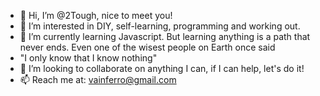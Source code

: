 - 👋 Hi, I’m @2Tough, nice to meet you!
- 👀 I’m interested in DIY, self-learning, programming and working out.
- 🌱 I’m currently learning Javascript. But learning anything is a path that never ends. Even one of the wisest people on Earth once said 
- "I only know that I know nothing"
- 💞️ I’m looking to collaborate on anything I can, if I can help, let's do it!
- 📫 Reach me at: vainferro@gmail.com

<!---
2Tough/2Tough is a ✨ special ✨ repository because its `README.md` (this file) appears on your GitHub profile.
You can click the Preview link to take a look at your changes.
--->
